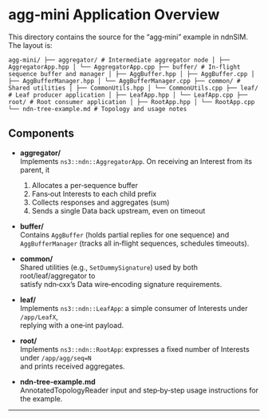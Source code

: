 # agg‑mini Application Overview

This directory contains the source for the “agg‑mini” example in ndnSIM.  The layout is:

```
agg-mini/ ├── aggregator/ # Intermediate aggregator node │ ├── AggregatorApp.hpp │ └── AggregatorApp.cpp ├── buffer/ # In‑flight sequence buffer and manager │ ├── AggBuffer.hpp │ ├── AggBuffer.cpp │ ├── AggBufferManager.hpp │ └── AggBufferManager.cpp ├── common/ # Shared utilities │ ├── CommonUtils.hpp │ └── CommonUtils.cpp ├── leaf/ # Leaf producer application │ ├── LeafApp.hpp │ └── LeafApp.cpp ├── root/ # Root consumer application │ ├── RootApp.hpp │ └── RootApp.cpp └── ndn-tree-example.md # Topology and usage notes
```

## Components

- **aggregator/**  
  Implements `ns3::ndn::AggregatorApp`.  On receiving an Interest from its parent, it  
  1. Allocates a per‑sequence buffer  
  2. Fans‑out Interests to each child prefix  
  3. Collects responses and aggregates (sum)  
  4. Sends a single Data back upstream, even on timeout  

- **buffer/**  
  Contains `AggBuffer` (holds partial replies for one sequence) and  
  `AggBufferManager` (tracks all in‑flight sequences, schedules timeouts).

- **common/**  
  Shared utilities (e.g., `SetDummySignature`) used by both root/leaf/aggregator to  
  satisfy ndn‑cxx’s Data wire‑encoding signature requirements.

- **leaf/**  
  Implements `ns3::ndn::LeafApp`: a simple consumer of Interests under `/app/LeafX`,  
  replying with a one‑int payload.

- **root/**  
  Implements `ns3::ndn::RootApp`: expresses a fixed number of Interests under `/app/agg/seq=N`  
  and prints received aggregates.

- **ndn-tree-example.md**  
  AnnotatedTopologyReader input and step‑by‑step usage instructions for the example.  

---
